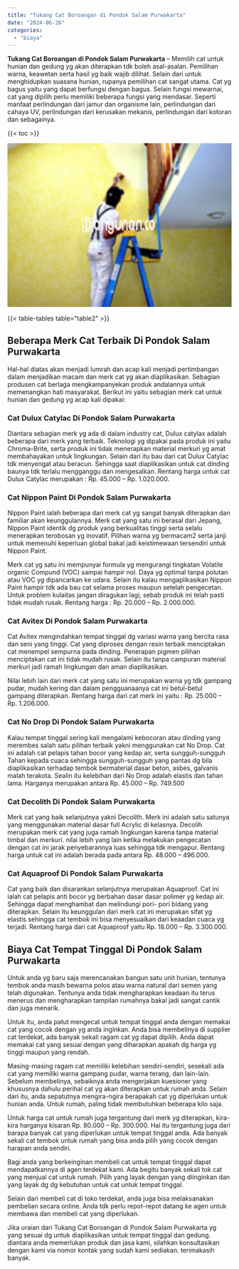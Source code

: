 ```yaml
---
title: "Tukang Cat Boroangan di Pondok Salam Purwakarta"
date: "2024-06-26"
categories: 
  - "biaya"
---
```


**Tukang Cat Boroangan di Pondok Salam Purwakarta** – Memilih cat untuk hunian dan gedung yg akan diterapkan tdk boleh asal-asalan. Pemilihan warna, keawetan serta hasil yg baik wajib dilihat. Selain dari untuk menghidupkan suasana hunian, rupanya pemilihan cat sangat utama. Cat yg bagus yaitu yang dapat berfungsi dengan bagus. Selain fungsi mewarnai, cat yang dipilih perlu memiliki beberapa fungsi yang mendasar. Seperti manfaat perlindungan dari jamur dan organisme lain, perlindungan dari cahaya UV, perlindungan dari kerusakan mekanis, perlindungan dari kotoran dan sebagainya.

{{< toc >}}

![Tukang Cat Boroangan di Pondok Salam Purwakarta](/images/jasa-cat-murah25.png)

{{< table-tables table="table2" >}}

## Beberapa Merk Cat Terbaik Di Pondok Salam Purwakarta

Hal-hal diatas akan menjadi lumrah dan acap kali menjadi pertimbangan dalam menjadikan macam dan merk cat yg akan diaplikasikan. Sebagian produsen cat berlaga mengkampanyekan produk andalannya untuk memenangkan hati masyarakat. Berikut ini yaitu sebagian merk cat untuk hunian dan gedung yg acap kali dipakai:

### Cat Dulux Catylac Di Pondok Salam Purwakarta

Diantara sebagian merk yg ada di dalam industry cat, Dulux catylax adalah beberapa dari merk yang terbaik. Teknologi yg dipakai pada produk ini yaitu Chroma-Brite, serta produk ini tidak menerapkan material merkuri yg amat membahayakan untuk lingkungan. Selain dari itu bau dari cat Dulux Catylac tdk menyengat atau beracun. Sehingga saat diaplikasikan untuk cat dinding baunya tdk terlalu mengganggu dan mengesalkan. Rentang harga untuk cat Dulux Catylac merupakan : Rp. 45.000 – Rp. 1.020.000.

### Cat Nippon Paint Di Pondok Salam Purwakarta

Nippon Paint ialah beberapa dari merk cat yg sangat banyak diterapkan dan familiar akan keunggulannya. Merk cat yang satu ini berasal dari Jepang, Nippon Paint identik dg produk yang berkualitas tinggi serta selalu menerapkan terobosan yg inovatif. Pilihan warna yg bermacam2 serta janji untuk memenuhi keperluan global bakal jadi keistimewaan tersendiri untuk Nippon Paint.

Merk cat yg satu ini mempunyai formula yg mengurangi tingkatan Volatile organic Compund (VOC) sampai hampir nol. Daya yg optimal tanpa polutan atau VOC yg dipancarkan ke udara. Selain itu kalau mengaplikasikan Nippon Paint hampir tdk ada bau cat selama proses maupun setelah pengecetan. Untuk problem kulaitas jangan diragukan lagi, sebab produk ini telah pasti tidak mudah rusak. Rentang harga : Rp. 20.000 – Rp. 2.000.000.

### Cat Avitex Di Pondok Salam Purwakarta

Cat Avitex mengindahkan tempat tinggal dg variasi warna yang bercita rasa dan seni yang tinggi. Cat yang diproses dengan resin terbaik menciptakan cat menempel sempurna pada dinding. Penerapan pigmen pilihan menciptakan cat ini tidak mudah rusak. Selain itu tanpa campuran material merkuri jadi ramah lingkungan dan aman diaplikasikan.

Nilai lebih lain dari merk cat yang satu ini merupakan warna yg tdk gampang pudar, mudah kering dan dalam pengguanaanya cat ini betul-betul gampang diterapkan. Rentang harga dari cat merk ini yaitu : Rp. 25.000 – Rp. 1.206.000.

### Cat No Drop Di Pondok Salam Purwakarta

Kalau tempat tinggal sering kali mengalami kebocoran atau dinding yang merembes salah satu pilihan terbaik yakni menggunakan cat No Drop. Cat ini adalah cat pelapis tahan bocor yang kedap air, serta sungguh-sungguh Tahan kepada cuaca sehingga sungguh-sungguh yang pantas dg bila diaplikasikan terhadap tembok bermaterial dasar beton, asbes, galvanis malah terakota. Sealin itu kelebihan dari No Drop adalah elastis dan tahan lama. Harganya merupakan antara Rp. 45.000 – Rp. 749.500

### Cat Decolith Di Pondok Salam Purwakarta

Merk cat yang baik selanjutnya yakni Decolith. Merk ini adalah satu satunya yang menggunakan material dasar full Acrylic di kelasnya. Decolih merupakan merk cat yang juga ramah lingkungan karena tanpa material timbal dan merkuri. nilai lebih yang lain ketika melakukan pengecatan dengan cat ini jarak penyebarannya luas sehingga tdk mengapur. Rentang harga untuk cat ini adalah berada pada antara Rp. 48.000 – 496.000.

### Cat Aquaproof Di Pondok Salam Purwakarta

Cat yang baik dan disarankan selanjutnya merupakan Aquaproof. Cat ini ialah cat pelapis anti bocor yg berbahan dasar dasar polimer yg kedap air. Sehingga dapat menghambat dan melindungi pori- pori bidang yang diterapkan. Selain itu keunggulan dari merk cat ini merupakan sifat yg elastis sehingga cat tembok ini bisa menyesuaikan dari keaadan cuaca yg terjadi. Rentang harga dari cat Aquaproof yaitu Rp. 18.000 – Rp. 3.300.000.

## Biaya Cat Tempat Tinggal Di Pondok Salam Purwakarta

Untuk anda yg baru saja merencanakan bangun satu unit hunian, tentunya tembok anda masih bewarna polos atau warna natural dari semen yang telah digunakan. Tentunya anda tidak mengharapkan keadaan itu terus menerus dan mengharapkan tampilan rumahnya bakal jadi sangat cantik dan juga menarik.

Untuk itu, anda patut mengecat untuk tempat tinggal anda dengan memakai cat yang cocok dengan yg anda inginkan. Anda bisa membelinya di supplier cat terdekat, ada banyak sekali ragam cat yg dapat dipilih. Anda dapat memakai cat yang sesuai dengan yang diharapkan apakah dg harga yg tinggi maupun yang rendah.

Masing-masing ragam cat memiliki kelebihan sendiri-sendiri, sesekali ada cat yang memiliki warna gampang pudar, warna terang, dan lain-lain. Sebelum membelinya, sebaiknya anda mengerjakan kuesioner yang khususnya dahulu perihal cat yg akan diterapkan untuk rumah anda. Selain dari itu, anda sepatutnya mengira-ngira berapakah cat yg diperlukan untuk hunian anda. Untuk rumah, paling tidak membutuhkan beberapa kilo saja.

Untuk harga cat untuk rumah juga tergantung dari merk yg diterapkan, kira-kira harganya kisaran Rp. 80.000 – Rp. 300.000. Hal itu tergantung juga dari barapa banyak cat yang diperlukan untuk tempat tinggal anda. Ada banyak sekali cat tembok untuk rumah yang bisa anda pilih yang cocok dengan harapan anda sendiri.

Bagi anda yang berkeinginan membeli cat untuk tempat tinggal dapat mendapatkannya di agen terdekat kami. Ada begitu banyak sekali tok cat yang menjual cat untuk rumah. Pilih yang layak dengan yang diinginkan dan yang layak dg dg kebutuhan untuk cat untuk tempat tinggal.

Selain dari membeli cat di toko terdekat, anda juga bisa melaksanakan pembelian secara online. Anda tdk perlu repot-repot datang ke agen untuk membawa dan membeli cat yang diperlukan.

Jika uraian dari Tukang Cat Boroangan di Pondok Salam Purwakarta yg yang sesuai dg untuk diaplikasikan untuk tempat tinggal dan gedung. diantara anda memerlukan produk dan jasa kami, silahkan konsultasikan dengan kami via nomor kontak yang sudah kami sediakan. terimakasih banyak.
